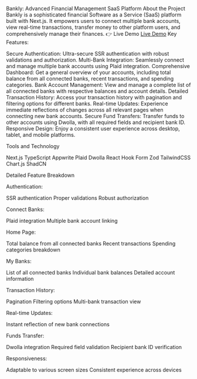 Bankly: Advanced Financial Management SaaS Platform
About the Project
Bankly is a sophisticated financial Software as a Service (SaaS) platform built with Next.js. It empowers users to connect multiple bank accounts, view real-time transactions, transfer money to other platform users, and comprehensively manage their finances.
👉 Live Demo [Live Demo](https://bankly-alpha.vercel.app)
Key Features:

Secure Authentication: Ultra-secure SSR authentication with robust validations and authorization.
Multi-Bank Integration: Seamlessly connect and manage multiple bank accounts using Plaid integration.
Comprehensive Dashboard: Get a general overview of your accounts, including total balance from all connected banks, recent transactions, and spending categories.
Bank Account Management: View and manage a complete list of all connected banks with respective balances and account details.
Detailed Transaction History: Access your transaction history with pagination and filtering options for different banks.
Real-time Updates: Experience immediate reflections of changes across all relevant pages when connecting new bank accounts.
Secure Fund Transfers: Transfer funds to other accounts using Dwolla, with all required fields and recipient bank ID.
Responsive Design: Enjoy a consistent user experience across desktop, tablet, and mobile platforms.

Tools and Technology

Next.js
TypeScript
Appwrite
Plaid
Dwolla
React Hook Form
Zod
TailwindCSS
Chart.js
ShadCN

Detailed Feature Breakdown

Authentication:

SSR authentication
Proper validations
Robust authorization


Connect Banks:

Plaid integration
Multiple bank account linking


Home Page:

Total balance from all connected banks
Recent transactions
Spending categories breakdown


My Banks:

List of all connected banks
Individual bank balances
Detailed account information


Transaction History:

Pagination
Filtering options
Multi-bank transaction view


Real-time Updates:

Instant reflection of new bank connections


Funds Transfer:

Dwolla integration
Required field validation
Recipient bank ID verification


Responsiveness:

Adaptable to various screen sizes
Consistent experience across devices
